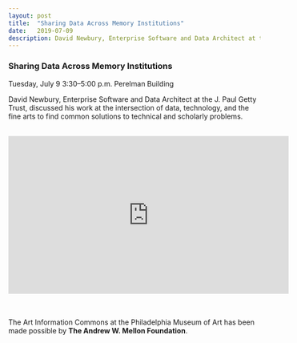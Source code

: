 ```yaml
---
layout: post 
title:  "Sharing Data Across Memory Institutions"
date:   2019-07-09
description: David Newbury, Enterprise Software and Data Architect at the J. Paul Getty Trust, discussed his work at the intersection of data, technology, and the fine arts to find common solutions to technical and scholarly problems.
---
```


### Sharing Data Across Memory Institutions

Tuesday, July 9
3:30–5:00 p.m.
Perelman Building
 
David Newbury, Enterprise Software and Data Architect at the J. Paul Getty Trust, discussed his work at the intersection of data, technology, and the fine arts to find common solutions to technical and scholarly problems.<br><br>

<center><iframe width="560" height="315" src="https://www.youtube.com/embed/79XJfTAPGdI" frameborder="0" allow="accelerometer; autoplay; encrypted-media; gyroscope; picture-in-picture" allowfullscreen></iframe></center>

<br><br>
The Art Information Commons at the Philadelphia Museum of Art has been made possible by <b>The Andrew W. Mellon Foundation</b>.
